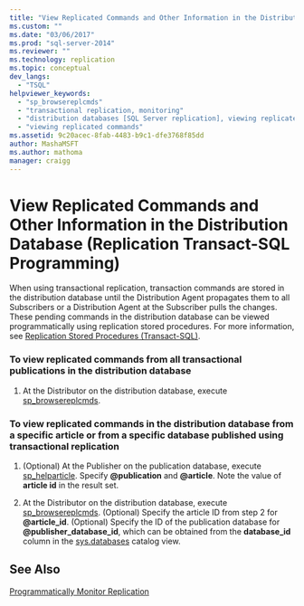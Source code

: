 ```yaml
---
title: "View Replicated Commands and Other Information in the Distribution Database (Replication Transact-SQL Programming) | Microsoft Docs"
ms.custom: ""
ms.date: "03/06/2017"
ms.prod: "sql-server-2014"
ms.reviewer: ""
ms.technology: replication
ms.topic: conceptual
dev_langs: 
  - "TSQL"
helpviewer_keywords: 
  - "sp_browsereplcmds"
  - "transactional replication, monitoring"
  - "distribution databases [SQL Server replication], viewing replicated commands"
  - "viewing replicated commands"
ms.assetid: 9c20acec-8fab-4483-b9c1-dfe3768f85dd
author: MashaMSFT
ms.author: mathoma
manager: craigg
---
```

# View Replicated Commands and Other Information in the Distribution Database (Replication Transact-SQL Programming)
  When using transactional replication, transaction commands are stored in the distribution database until the Distribution Agent propagates them to all Subscribers or a Distribution Agent at the Subscriber pulls the changes. These pending commands in the distribution database can be viewed programmatically using replication stored procedures. For more information, see [Replication Stored Procedures &#40;Transact-SQL&#41;](/sql/relational-databases/system-stored-procedures/replication-stored-procedures-transact-sql).  
  
### To view replicated commands from all transactional publications in the distribution database  
  
1.  At the Distributor on the distribution database, execute [sp_browsereplcmds](/sql/relational-databases/system-stored-procedures/sp-browsemergesnapshotfolder-transact-sql).  
  
### To view replicated commands in the distribution database from a specific article or from a specific database published using transactional replication  
  
1.  (Optional) At the Publisher on the publication database, execute [sp_helparticle](/sql/relational-databases/system-stored-procedures/sp-helparticle-transact-sql). Specify **\@publication** and **\@article**. Note the value of **article id** in the result set.  
  
2.  At the Distributor on the distribution database, execute [sp_browsereplcmds](/sql/relational-databases/system-stored-procedures/sp-browsemergesnapshotfolder-transact-sql). (Optional) Specify the article ID from step 2 for **\@article_id**. (Optional) Specify the ID of the publication database for **\@publisher_database_id**, which can be obtained from the **database_id** column in the [sys.databases](/sql/relational-databases/system-catalog-views/sys-databases-transact-sql) catalog view.  
  
## See Also  
 [Programmatically Monitor Replication](../monitoring-replication.md)  
  
  
